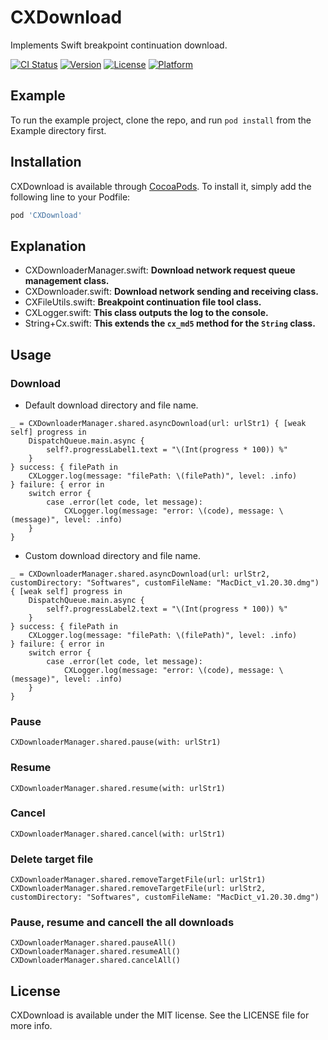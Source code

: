 # CXDownload

Implements Swift breakpoint continuation download.

[![CI Status](https://img.shields.io/travis/chenxing640/CXDownload.svg?style=flat)](https://travis-ci.org/chenxing640/CXDownload)
[![Version](https://img.shields.io/cocoapods/v/CXDownload.svg?style=flat)](https://cocoapods.org/pods/CXDownload)
[![License](https://img.shields.io/cocoapods/l/CXDownload.svg?style=flat)](https://cocoapods.org/pods/CXDownload)
[![Platform](https://img.shields.io/cocoapods/p/CXDownload.svg?style=flat)](https://cocoapods.org/pods/CXDownload)

## Example

To run the example project, clone the repo, and run `pod install` from the Example directory first.

## Installation

CXDownload is available through [CocoaPods](https://cocoapods.org). To install
it, simply add the following line to your Podfile:

```ruby
pod 'CXDownload'
```

## Explanation

- CXDownloaderManager.swift: **Download network request queue management class.**
- CXDownloader.swift: **Download network sending and receiving class.**
- CXFileUtils.swift: **Breakpoint continuation file tool class.**
- CXLogger.swift: **This class outputs the log to the console.**
- String+Cx.swift: **This extends the `cx_md5` method for the `String` class.**

## Usage

### Download

- Default download directory and file name.

```
_ = CXDownloaderManager.shared.asyncDownload(url: urlStr1) { [weak self] progress in
    DispatchQueue.main.async {
        self?.progressLabel1.text = "\(Int(progress * 100)) %"
    }
} success: { filePath in
    CXLogger.log(message: "filePath: \(filePath)", level: .info)
} failure: { error in
    switch error {
        case .error(let code, let message):
            CXLogger.log(message: "error: \(code), message: \(message)", level: .info)
    }
}
```

- Custom download directory and file name.

```
_ = CXDownloaderManager.shared.asyncDownload(url: urlStr2, customDirectory: "Softwares", customFileName: "MacDict_v1.20.30.dmg") { [weak self] progress in
    DispatchQueue.main.async {
        self?.progressLabel2.text = "\(Int(progress * 100)) %"
    }
} success: { filePath in
    CXLogger.log(message: "filePath: \(filePath)", level: .info)
} failure: { error in
    switch error {
        case .error(let code, let message):
            CXLogger.log(message: "error: \(code), message: \(message)", level: .info)
    }
}
```

### Pause

```
CXDownloaderManager.shared.pause(with: urlStr1)
```

### Resume

```
CXDownloaderManager.shared.resume(with: urlStr1)
```

### Cancel

```
CXDownloaderManager.shared.cancel(with: urlStr1)
```

### Delete target file

```
CXDownloaderManager.shared.removeTargetFile(url: urlStr1)
CXDownloaderManager.shared.removeTargetFile(url: urlStr2, customDirectory: "Softwares", customFileName: "MacDict_v1.20.30.dmg")
```

### Pause, resume and cancell the all downloads

```
CXDownloaderManager.shared.pauseAll()
CXDownloaderManager.shared.resumeAll()
CXDownloaderManager.shared.cancelAll()
```

## License

CXDownload is available under the MIT license. See the LICENSE file for more info.
